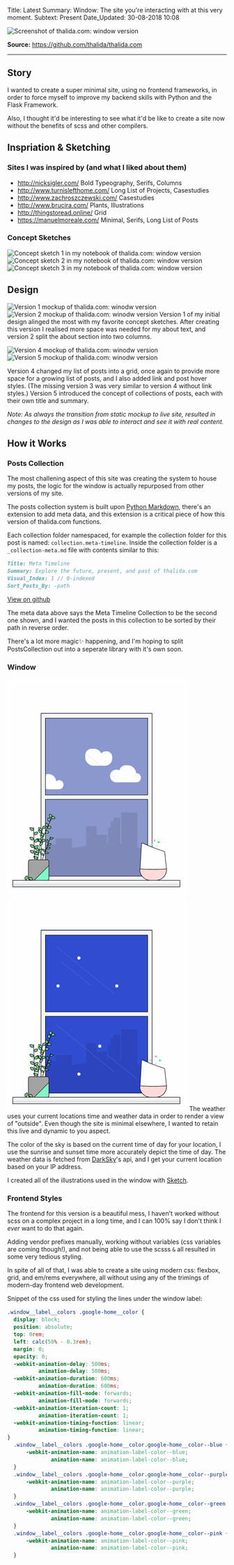 Title:          Latest
Summary:        Window: The site you're interacting with at this very moment.
Subtext:        Present
Date_Updated:   30-08-2018 10:08

<img alt="Screenshot of thalida.com: window version" src="/static/images/posts/meta-history/latest/screenshot.png" class="img--block">

**Source:**
https://github.com/thalida/thalida.com

---

## Story
I wanted to create a super minimal site, using no frontend frameworks, in order to force myself to improve my backend skills with Python and the Flask Framework.

Also, I thought it'd  be interesting to see what it'd be like to create a site now without the benefits of scss and other compilers.

## Inspriation & Sketching

### Sites I was inspired by (and what I liked about them)

- http://nicksigler.com/
  Bold Typeography, Serifs, Columns
- http://www.turnislefthome.com/
  Long List of Projects, Casestudies
- http://www.zachroszczewski.com/
  Casestudies
- http://www.brucira.com/
  Plants, Illustrations
- http://thingstoread.online/
  Grid
- https://manuelmoreale.com/
  Minimal, Serifs, Long List of Posts

### Concept Sketches
<img alt="Concept sketch 1 in my notebook of thalida.com: window version" src="/static/images/posts/meta-history/latest/sketch.1.jpg" class="img--block">
<img alt="Concept sketch 2 in my notebook of thalida.com: window version" src="/static/images/posts/meta-history/latest/sketch.2.jpg" class="img--block">
<img alt="Concept sketch 3 in my notebook of thalida.com: window version" src="/static/images/posts/meta-history/latest/sketch.3.jpg" class="img--block">

## Design
<img alt="Version 1 mockup of thalida.com: winodw version" src="/static/images/posts/meta-history/latest/mock.1.png" class="img--inline img--50percent"><img alt="Version 2 mockup of thalida.com: winodw version" src="/static/images/posts/meta-history/latest/mock.2.png" class="img--inline img--50percent">
Version 1 of my initial design alinged the most with my favorite concept sketches. After creating this version I realised more space was needed for my about text, and version 2 split the about section into two columns.

<img alt="Version 4 mockup of thalida.com: winodw version" src="/static/images/posts/meta-history/latest/mock.3.png" class="img--inline img--50percent"><img alt="Version 5 mockup of thalida.com: winodw version" src="/static/images/posts/meta-history/latest/mock.4.png" class="img--inline img--50percent">

Version 4 changed my list of posts into a grid, once again to provide more space for a growing list of posts, and I also added link and post hover styles. (The missing version 3 was very similar to version 4 without link styles.) Version 5 introduced the concept of collections of posts, each with their own title and summary.

_Note: As always the transition from static mockup to live site, resulted in changes to the design as I was able to interact and see it with real content._

## How it Works
### Posts Collection
The most challening aspect of this site was creating the system to house my posts, the logic for the window is actually repurposed from other versions of my site.

The posts collection system is built upon [Python Markdown](https://python-markdown.github.io/), there's an extension to add meta data, and this extension is a critical piece of how this version of thalida.com functions.

Each collection folder namespaced, for example the collection folder for this post is named: `collection.meta-timeline`. Inside the collection folder is a `_collection-meta.md` file with contents similar to this:
```md
Title: Meta Timeline
Summary: Explore the future, present, and past of thalida.com
Visual_Index: 1 // 0-indexed
Sort_Posts_By: -path
```
[View on github](https://github.com/thalida/thalida.com/tree/master/posts/collection/collection.meta-timeline)

The meta data above says the Meta Timeline Collection to be the second one shown, and I wanted the posts in this collection to be sorted by their path in reverse order.

There's a lot more magic✨ happening, and I'm hoping to split PostsCollection out into a seperate library with it's own soon.

### Window
<img alt="Gif of the homepage window with clouds" src="/static/images/posts/meta-history/latest/cloudy.gif" class="img--inline img--50percent"><img alt="Gif of the homepage window with snow" src="/static/images/posts/meta-history/latest/snow.gif" class="img--inline img--50percent">
The weather uses your current locations time and weather data in order to render a view of "outside". Even though the site is minimal elsewhere, I wanted to retain this live and dynamic to you aspect.

The color of the sky is based on the current time of day for your location, I use the sunrise and sunset time more accurately depict the time of day. The weather data is fetched from [DarkSky](https://darksky.net/poweredby/)'s api, and I get your current location based on your IP address.

I created all of the illustrations used in the window with [Sketch](https://www.sketchapp.com/).

### Frontend Styles
The frontend for this version is a beautiful mess, I haven't worked without scss on a complex project in a long time, and I can 100% say I don't think I _ever_ want to do that again.

Adding vendor prefixes manually, working without variables (css variables are coming though!), and not being able to use the scsss `&` all resulted in some very tedious styling.

In spite of all of that, I was able to create a site using modern css: flexbox, grid, and em/rems everywhere, all without using any of the trimings of modern-day frontend web development.

Snippet of the css used for styling the lines under the window label:
```css
.window__label__colors .google-home__color {
  display: block;
  position: absolute;
  top: 0rem;
  left: calc(50% - 0.3rem);
  margin: 0;
  opacity: 0;
  -webkit-animation-delay: 500ms;
          animation-delay: 500ms;
  -webkit-animation-duration: 600ms;
          animation-duration: 600ms;
  -webkit-animation-fill-mode: forwards;
          animation-fill-mode: forwards;
  -webkit-animation-iteration-count: 1;
          animation-iteration-count: 1;
  -webkit-animation-timing-function: linear;
          animation-timing-function: linear;
}
  .window__label__colors .google-home__color.google-home__color--blue {
      -webkit-animation-name: animation-label-color--blue;
              animation-name: animation-label-color--blue;
  }
  .window__label__colors .google-home__color.google-home__color--purple {
      -webkit-animation-name: animation-label-color--purple;
              animation-name: animation-label-color--purple;
  }
  .window__label__colors .google-home__color.google-home__color--green {
      -webkit-animation-name: animation-label-color--green;
              animation-name: animation-label-color--green;
  }
  .window__label__colors .google-home__color.google-home__color--pink {
      -webkit-animation-name: animation-label-color--pink;
              animation-name: animation-label-color--pink;
  }
```
